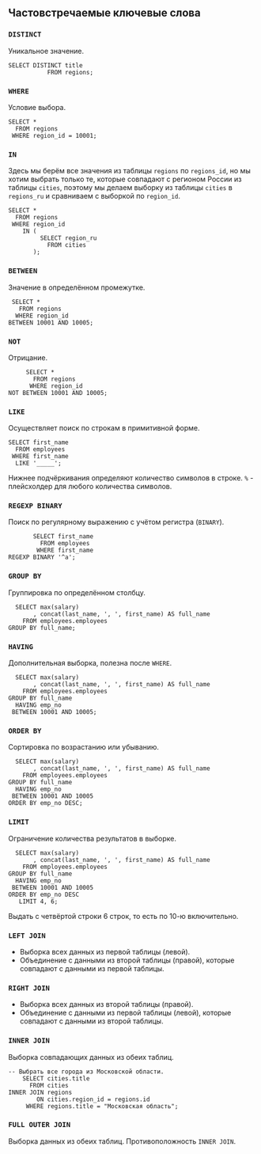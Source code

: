 ## Частовстречаемые ключевые слова
### `DISTINCT`
Уникальное значение.
```mysql
SELECT DISTINCT title
           FROM regions;
```

### `WHERE`
Условие выбора.
```mysql
SELECT *
  FROM regions
 WHERE region_id = 10001;
```

### `IN`
Здесь мы берём все значения из таблицы `regions` по `regions_id`, но мы хотим выбрать только те, которые совпадают с
регионом России из таблицы `cities`, поэтому мы делаем выборку из таблицы `cities` в `regions_ru` и сравниваем с
выборкой по `region_id`.
```mysql
SELECT *
  FROM regions
 WHERE region_id 
    IN (
         SELECT region_ru
           FROM cities
       );  
```

### `BETWEEN`
Значение в определённом промежутке.
```mysql
 SELECT *
   FROM regions
  WHERE region_id
BETWEEN 10001 AND 10005;
```

### `NOT`
Отрицание.
```mysql
     SELECT *
       FROM regions
      WHERE region_id
NOT BETWEEN 10001 AND 10005;
```

### `LIKE`
Осуществляет поиск по строкам в примитивной форме.
```mysql
SELECT first_name
  FROM employees
 WHERE first_name
  LIKE '_____';
```
Нижнее подчёркивания определяют количество символов в строке.
`%` - плейсхолдер для любого количества символов.

### `REGEXP BINARY`
Поиск по регулярному выражению с учётом регистра (`BINARY`).
```mysql
       SELECT first_name
         FROM employees 
        WHERE first_name
REGEXP BINARY '^a';
```

### `GROUP BY`
Группировка по определённом столбцу.
```mysql
  SELECT max(salary)
       , concat(last_name, ', ', first_name) AS full_name
    FROM employees.employees
GROUP BY full_name;
```

### `HAVING`
Дополнительная выборка, полезна после `WHERE`.
```mysql
  SELECT max(salary)
       , concat(last_name, ', ', first_name) AS full_name
    FROM employees.employees
GROUP BY full_name
  HAVING emp_no
 BETWEEN 10001 AND 10005;
```

### `ORDER BY`
Сортировка по возрастанию или убыванию.
```mysql
  SELECT max(salary)
       , concat(last_name, ', ', first_name) AS full_name
    FROM employees.employees
GROUP BY full_name
  HAVING emp_no
 BETWEEN 10001 AND 10005
ORDER BY emp_no DESC;
```

### `LIMIT`
Ограничение количества результатов в выборке.
```mysql
  SELECT max(salary)
       , concat(last_name, ', ', first_name) AS full_name
    FROM employees.employees
GROUP BY full_name
  HAVING emp_no
 BETWEEN 10001 AND 10005
ORDER BY emp_no DESC
   LIMIT 4, 6;
```
Выдать с четвёртой строки 6 строк, то есть по 10-ю включительно.

### `LEFT JOIN`
* Выборка всех данных из первой таблицы (левой).
* Объединение с данными из второй таблицы (правой), которые совпадают с данными из первой таблицы.

### `RIGHT JOIN`
* Выборка всех данных из второй таблицы (правой).
* Объединение с данными из первой таблицы (левой), которые совпадают с данными из второй таблицы.

### `INNER JOIN`
Выборка совпадающих данных из обеих таблиц.
```mysql
-- Выбрать все города из Московской области.
	SELECT cities.title
      FROM cities
INNER JOIN regions
		ON cities.region_id = regions.id
	 WHERE regions.title = "Московская область";
```

### `FULL OUTER JOIN`
Выборка данных из обеих таблиц. Противоположность `INNER JOIN`.